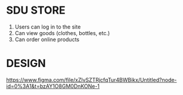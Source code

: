# SDU STORE


  1. Users can log in to the site
  2. Can view goods (clothes, bottles, etc.)
  3. Can order online products


# DESIGN

https://www.figma.com/file/xZlvSZTRjcfqTur4BWBikx/Untitled?node-id=0%3A1&t=bzAY1O8GM0DnKONe-1
  
